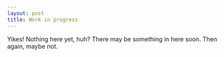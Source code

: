 ```yaml
---
layout: post
title: Work in progress
---
```



<div class="message">
  Yikes! Nothing here yet, huh? There may be something in here soon. Then again, maybe not.
</div>

